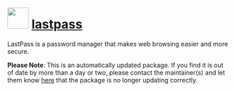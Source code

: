# <img src="https://cdn.jsdelivr.net/gh/mkevenaar/chocolatey-packages@c2affb9ae13977187e7d845905b0c203fd51a970/icons/lastpass.png" width="48" height="48"/> [lastpass](https://community.chocolatey.org/packages/lastpass)

LastPass is a password manager that makes web browsing easier and more secure.

**Please Note**: This is an automatically updated package. If you find it is
out of date by more than a day or two, please contact the maintainer(s) and
let them know [here](https://github.com/mkevenaar/chocolatey-packages/issues) that the package is no longer updating correctly.
